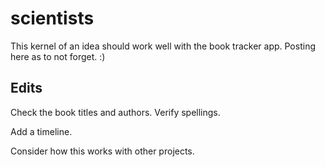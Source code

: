 # scientists
This kernel of an idea should work well with the book tracker app. Posting here as to not forget. :)

## Edits

Check the book titles and authors. Verify spellings. 

Add a timeline. 

Consider how this works with other projects. 
